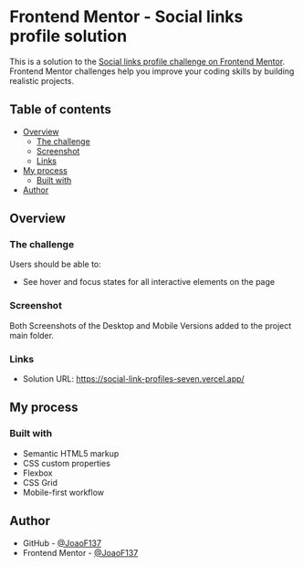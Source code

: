 # Frontend Mentor - Social links profile solution

This is a solution to the [Social links profile challenge on Frontend Mentor](https://www.frontendmentor.io/challenges/social-links-profile-UG32l9m6dQ). Frontend Mentor challenges help you improve your coding skills by building realistic projects. 

## Table of contents

- [Overview](#overview)
  - [The challenge](#the-challenge)
  - [Screenshot](#screenshot)
  - [Links](#links)
- [My process](#my-process)
  - [Built with](#built-with)
- [Author](#author)

## Overview

### The challenge

Users should be able to:

- See hover and focus states for all interactive elements on the page

### Screenshot

Both Screenshots of the Desktop and Mobile Versions added to the project main folder.

### Links

- Solution URL: https://social-link-profiles-seven.vercel.app/

## My process

### Built with

- Semantic HTML5 markup
- CSS custom properties
- Flexbox
- CSS Grid
- Mobile-first workflow

## Author

- GitHub - [@JoaoF137](https://github.com/JoaoF137)
- Frontend Mentor - [@JoaoF137](https://www.frontendmentor.io/profile/JoaoF137)
